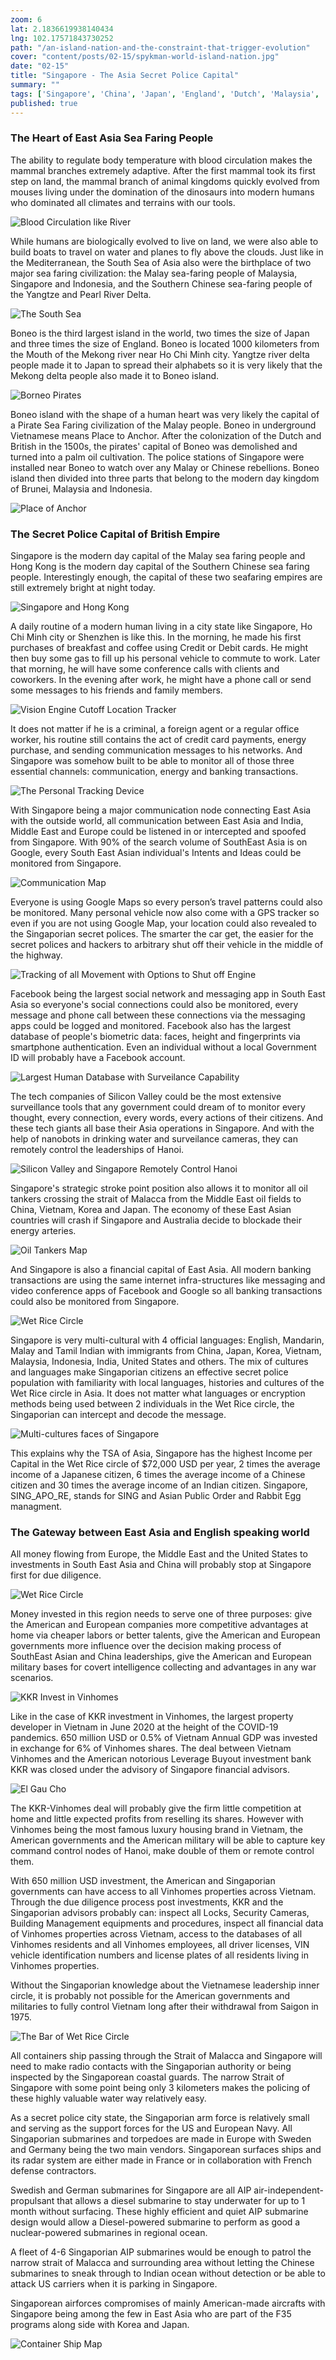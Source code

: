```yaml
--- 
zoom: 6
lat: 2.1836619938140434
lng: 102.17571843730252
path: "/an-island-nation-and-the-constraint-that-trigger-evolution"
cover: "content/posts/02-15/spykman-world-island-nation.jpg"
date: "02-15"
title: "Singapore - The Asia Secret Police Capital"
summary: ""
tags: ['Singapore', 'China', 'Japan', 'England', 'Dutch', 'Malaysia', 'Indonesia', 'Brunei', 'Island Nation', 'Stroke Point', 'Spykman World','Nicholas Spykman']  
published: true
---
```

### The Heart of East Asia Sea Faring People

The ability to regulate body temperature with blood circulation makes the mammal branches extremely adaptive. After the first mammal took its first step on land, the mammal branch of animal kingdoms quickly evolved from mouses living under the domination of the dinosaurs into modern humans who dominated all climates and terrains with our tools.

![Blood Circulation like River](/content/posts/02-15/blood_circulation.png)

While humans are biologically evolved to live on land, we were also able to build boats to travel on water and planes to fly above the clouds. Just like in the Mediterranean, the South Sea of Asia also were the birthplace of two major sea faring civilization: the Malay sea-faring people of Malaysia, Singapore and Indonesia, and the Southern Chinese sea-faring people of the Yangtze and Pearl River Delta. 

![The South Sea](/content/posts/02-15/the_south_sea.png)

Boneo is the third largest island in the world, two times the size of Japan and three times the size of England. Boneo is located 1000 kilometers from the Mouth of the Mekong river near Ho Chi Minh city. Yangtze river delta people made it to Japan to spread their alphabets so it is very likely that the Mekong delta people also made it to Boneo island. 

![Borneo Pirates](/content/posts/02-15/pirate_empires.png)

Boneo island with the shape of a human heart was very likely the capital of a Pirate Sea Faring civilization of the Malay people. 
Boneo in underground Vietnamese means Place to Anchor. After the colonization of the Dutch and British in the 1500s,  the pirates' capital of Boneo was demolished and turned into a palm oil cultivation. The police stations of Singapore were installed near Boneo to watch over any Malay or Chinese rebellions. Boneo island then divided into three parts that belong to the modern day kingdom of Brunei, Malaysia and Indonesia. 

![Place of Anchor](/content/posts/02-15/boneo.png)

### The Secret Police Capital of British Empire
Singapore is the modern day capital of the Malay sea faring people and Hong Kong is the modern day capital of the Southern Chinese sea faring people. Interestingly enough, the capital of these two seafaring empires are still extremely bright at night today.

![Singapore and Hong Kong](/content/posts/02-15/payment_gateways.png)

A daily routine of a modern human living in a city state like Singapore, Ho Chi Minh city or Shenzhen is like this. In the morning, he made his first purchases of breakfast and coffee using Credit or Debit cards. He might then buy some gas to fill up his personal vehicle to commute to work. Later that morning, he will have some conference calls with clients and coworkers. In the evening after work, he might have a phone call or send some messages to his friends and family members. 

![Vision Engine Cutoff Location Tracker](https://storage.googleapis.com/spykman-world/vision-engine-shutoff-locationtracker.png)

It does not matter if he is a criminal, a foreign agent or a regular office worker, his routine still contains the act of credit card payments, energy purchase, and sending communication messages to his networks. And Singapore was somehow built to be able to monitor all of those three essential channels: communication, energy and banking transactions.

![The Personal Tracking Device](https://storage.googleapis.com/spykman-world/the-persona-surveilance-device.png)

With Singapore being a major communication node connecting East Asia with the outside world, all communication between East Asia and India, Middle East and Europe could be listened in or intercepted and spoofed from Singapore. With 90% of the search volume of SouthEast Asia is on Google, every South East Asian individual's Intents and Ideas could be monitored from Singapore. 

![Communication Map](/content/posts/02-15/communication_map.png)

Everyone is using Google Maps so every person’s travel patterns could also be monitored. Many personal vehicle now also come with a GPS tracker so even if you are not using Google Map, your location could also revealed to the Singaporian secret polices. The smarter the car get, the easier for the secret polices and hackers to arbitrary shut off their vehicle in the middle of the highway. 

![Tracking of all Movement with Options to Shut off Engine](https://storage.googleapis.com/spykman-world/vision-engine-shutoff-locationtracker.png)

Facebook being the largest social network and messaging app in South East Asia so everyone's social connections could also be monitored, every message and phone call between these connections via the messaging apps could be logged and monitored. Facebook also has the largest database of people's biometric data: faces, height and fingerprints via smartphone authentication. Even an individual without a local Government ID will probably have a Facebook account.

![Largest Human Database with Surveilance Capability](https://storage.googleapis.com/spykman-world/revealation-of-entire-family-tree.png)

The tech companies of Silicon Valley could be the most extensive surveillance tools that any government could dream of to monitor every thought, every connection, every words, every actions of their citizens. And these tech giants all base their Asia operations in Singapore. And with the help of nanobots in drinking water and surveilance cameras, they can remotely control the leaderships of Hanoi. 

![Silicon Valley and Singapore Remotely Control Hanoi](https://storage.googleapis.com/spykman-world/sv-sing-remote-control-evn.png)

Singapore's strategic stroke point position also allows it to monitor all oil tankers crossing the strait of Malacca from the Middle East oil fields to China, Vietnam, Korea and Japan. The economy of these East Asian countries will crash if Singapore and Australia decide to blockade their energy arteries. 

![Oil Tankers Map](/content/posts/02-15/oil_tankers_and_others.png)

And Singapore is also a financial capital of East Asia. All modern banking transactions are using the same internet infra-structures like messaging and video conference apps of Facebook and Google so all banking transactions could also be monitored from Singapore. 

![Wet Rice Circle](/content/posts/02-15/Wet_Rice_Circle.png)

Singapore is very multi-cultural with 4 official languages: English, Mandarin, Malay and Tamil Indian with immigrants from China, Japan, Korea, Vietnam, Malaysia, Indonesia, India, United States and others. The mix of cultures and languages make Singaporian citizens an effective secret police population with familiarity with local languages, histories and cultures of the Wet Rice circle in Asia. It does not matter what languages or encryption methods being used between 2 individuals in the Wet Rice circle, the Singaporian can intercept and decode the message. 

![Multi-cultures faces of Singapore](/content/posts/02-15/faces_of_singapore.png)

This explains why the TSA of Asia, Singapore has the highest Income per Capital in the Wet Rice circle of $72,000 USD per year, 2 times the average income of a Japanese citizen, 6 times the average income of a Chinese citizen and 30 times the average income of an Indian citizen. Singapore, SING_APO_RE, stands for SING and Asian Public Order and Rabbit Egg managment.  

### The Gateway between East Asia and English speaking world

All money flowing from Europe, the Middle East and the United States to investments in South East Asia and China will probably stop at Singapore first for due diligence. 

![Wet Rice Circle](/content/posts/02-15/highincome_smallhouse_nokid.png)

Money invested in this region needs to serve one of three purposes: give the American and European companies more competitive advantages at home via cheaper labors or better talents, give the American and European governments more influence over the decision making process of SouthEast Asian and China leaderships, give the American and European military bases for covert intelligence collecting and advantages in any war scenarios. 

![KKR Invest in Vinhomes](https://storage.googleapis.com/spykman-world/kkr-invest-in-vinhomes.png)

Like in the case of KKR investment in Vinhomes, the largest property developer in Vietnam in June 2020 at the height of the COVID-19 pandemics. 650 million USD or 0.5% of Vietnam Annual GDP was invested in exchange for 6% of Vinhomes shares. The deal between Vietnam Vinhomes and the American notorious Leverage Buyout investment bank KKR was closed under the advisory of Singapore financial advisors. 

![El Gau Cho](https://storage.googleapis.com/spykman-world/steak-of-vinhome-residents.png)

The KKR-Vinhomes deal will probably give the firm little competition at home and little expected profits from reselling its shares. However with Vinhomes being the most famous luxury housing brand in Vietnam, the American governments and the American military will be able to capture key command control nodes of Hanoi, make double of them or remote control them.

With 650 million USD investment, the American and Singaporian governments can have access to all Vinhomes properties across Vietnam. Through the due diligence process post investments, KKR and the Singaporian advisors probably can: inspect all Locks, Security Cameras, Building Management equipments and procedures, inspect all financial data of Vinhomes properties across Vietnam, access to the databases of all Vinhomes residents and all Vinhomes employees, all driver licenses, VIN vehicle identification numbers and license plates of all residents living in Vinhomes properties.  

Without the Singaporian knowledge about the Vietnamese leadership inner circle, it is probably not possible for the American governments and militaries to fully control Vietnam long after their withdrawal from Saigon in 1975. 

![The Bar of Wet Rice Circle](https://storage.googleapis.com/spykman-world/the-prison-bar-art-of-singapore.png)

All containers ship passing through the Strait of Malacca and Singapore will need to make radio contacts with the Singaporian authority or being inspected by the Singaporean coastal guards. The narrow Strait of Singapore with some point being only 3 kilometers makes the policing of these highly valuable water way relatively easy. 

As a secret police city state, the Singaporian arm force is relatively small and serving as the support forces for the US and European Navy. All Singaporian submarines and torpedoes are made in Europe with Sweden and Germany being the two main vendors. Singaporean surfaces ships and its radar system are either made in France or in collaboration with French defense contractors.

Swedish and German submarines for Singapore are all AIP air-independent-propulsant that allows a diesel submarine to stay underwater for up to 1 month without surfacing. These highly efficient and quiet AIP submarine design would allow a Diesel-powered submarine to perform as good a nuclear-powered submarines in regional ocean. 

A fleet of 4-6 Singaporian AIP submarines would be enough to patrol the narrow strait of Malacca and surrounding area without letting the Chinese submarines to sneak through to Indian ocean without detection or be able to attack US carriers when it is parking in Singapore. 

Singaporean airforces compromises of mainly American-made aircrafts with Singapore being among the few in East Asia who are part of the F35 programs along side with Korea and Japan. 

![Container Ship Map](/content/posts/02-15/ships_through_singapore.png)







